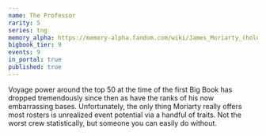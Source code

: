 ```yaml
---
name: The Professor
rarity: 5
series: tng
memory_alpha: https://memory-alpha.fandom.com/wiki/James_Moriarty_(hologram)
bigbook_tier: 9
events: 9
in_portal: true
published: true
---
```


Voyage power around the top 50 at the time of the first Big Book has dropped tremendously since then as have the ranks of his now embarrassing bases. Unfortunately, the only thing Moriarty really offers most rosters is unrealized event potential via a handful of traits. Not the worst crew statistically, but someone you can easily do without.

